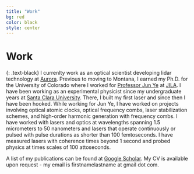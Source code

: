 ```yaml
---
title: "Work"
bg: red
color: black
style: center
---
```

# Work
{: .text-black}
I currenlty work as an optical scientist developing lidar technology at [Aurora][aurora]. Previous to moving to Montana, I earned my Ph.D. for the University of Colorado where I worked for [Professor Jun Ye][ye] at [JILA][jila]. I have been working as an experimental physicist since my undergraduate years at [Santa Clara University][scu]. There, I built my first laser and since then I have been hooked. While working for Jun Ye, I have worked on projects involving optical atomic clocks, optical frequency combs, laser stabilization schemes, and high-order harmonic generation with frequency combs. I have worked with lasers and optics at wavelengths spanning 1.5 micrometers to 50 nanometers and lasers that operate continuously or pulsed with pulse durations as shorter than 100 femtoseconds. I have measured lasers with coherence times beyond 1 second and probed physics at times scales of 100 attoseconds.

A list of my publications can be found at [Google Scholar][scholar]. My CV is available upon request - my email is firstnamelastname at gmail dot com.

[scu]: http://scu.edu
[aurora]: http://www.aurora.tech
[scholar]: http://scholar.google.com/citations?user=z9XQeb4AAAAJ&hl=en
[ye]: http://jilawww.colorado.edu/YeLabs/
[jila]: http://jila.colorado.edu
[cv]: https://drive.google.com/open?id=1E-MngrMrwU8P3L5jQhluAalYxet0PW5l
